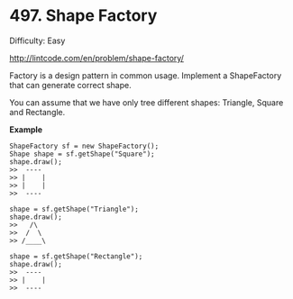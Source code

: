 # 497. Shape Factory

Difficulty: Easy

http://lintcode.com/en/problem/shape-factory/

Factory is a design pattern in common usage. Implement a ShapeFactory that can generate correct shape.

You can assume that we have only tree different shapes: Triangle, Square and Rectangle.

**Example**  
```
ShapeFactory sf = new ShapeFactory();
Shape shape = sf.getShape("Square");
shape.draw();
>>  ----
>> |    |
>> |    |
>>  ----

shape = sf.getShape("Triangle");
shape.draw();
>>   /\
>>  /  \
>> /____\

shape = sf.getShape("Rectangle");
shape.draw();
>>  ----
>> |    |
>>  ----
```
